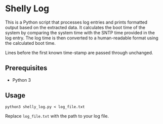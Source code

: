 # Shelly Log

This is a Python script that processes log entries and prints formatted output based on the extracted data. It calculates the boot time of the system by comparing the system time with the SNTP time provided in the log entry. The log time is then converted to a human-readable format using the calculated boot time.

Lines before the first known time-stamp are passed through unchanged.

## Prerequisites

- Python 3

## Usage

  ```shell
  python3 shelly_log.py < log_file.txt
  ```

  Replace `log_file.txt` with the path to your log file.

